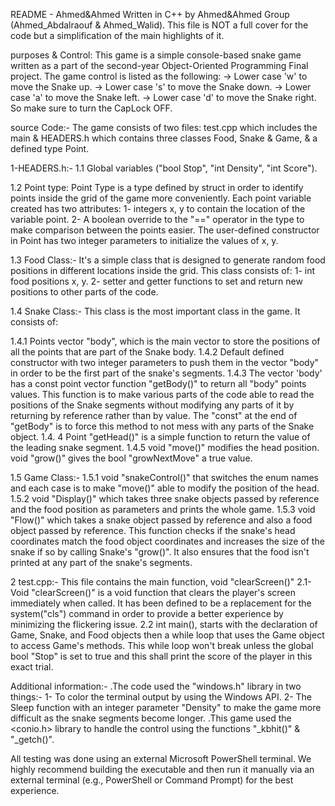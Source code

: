 README - Ahmed&Ahmed
Written in C++ by Ahmed&Ahmed Group (Ahmed_Abdalraouf & Ahmed_Walid).
This file is NOT a full cover for the code but a simplification of the main highlights of it.

purposes & Control:
This game is a simple console-based snake game written as a part of the second-year Object-Oriented Programming Final project.
The game control is listed as the following:
-> Lower case 'w' to move the Snake up.
-> Lower case 's' to move the Snake down.
-> Lower case 'a' to move the Snake left.
-> Lower case 'd' to move the Snake right.
So make sure to turn the CapLock OFF.

source Code:-
The game consists of two files: test.cpp which includes the main & HEADERS.h which contains three classes Food, Snake & Game, & a defined type Point.

1-HEADERS.h:-
1.1 Global variables ("bool Stop", "int Density", "int Score").

1.2 Point type:
Point Type is a type defined by struct in order to identify points inside the grid of the game more conveniently. Each point variable created has two attributes:
1- integers x, y to contain the location of the variable point.
2- A boolean override to the "==" operator in the type to make comparison between the points easier.
The user-defined constructor in Point has two integer parameters to initialize the values of x, y.

1.3 Food Class:-
It's a simple class that is designed to generate random food positions in different locations inside the grid. This class consists of:
1- int food positions x, y.
2- setter and getter functions to set and return new positions to other parts of the code.

1.4 Snake Class:-
This class is the most important class in the game. It consists of:

1.4.1 Points vector "body", which is the main vector to store the positions of all the points that are part of the Snake body.
1.4.2 Default defined constructor with two integer parameters to push them in the vector "body" in order to be the first part of the snake's segments.
1.4.3 The vector 'body' has a const point vector function "getBody()" to return all "body" points values. This function is to make various parts of the code able to read the positions of the Snake segments without modifying any parts of it by returning by reference rather than by value. The "const" at the end of "getBody" is to force this method to not mess with any parts of the Snake object.
1.4. 4 Point "getHead()" is a simple function to return the value of the leading snake segment.
1.4.5  void "move()" modifies the head position.
          void "grow()" gives the bool "growNextMove" a true value.

1.5 Game Class:-
1.5.1 void "snakeControl()" that switches the enum names and each case is to make "move()" able to modify the position of the head.
1.5.2 void "Display()" which takes three snake objects passed by reference and the food position as parameters and prints the whole game.
1.5.3 void "Flow()" which takes a snake object passed by reference and also a food object passed by reference.
 This function checks if the snake's head coordinates match the food object coordinates and increases the size of the snake if so by calling Snake's "grow()".
 It also ensures that the food isn't printed at any part of the snake's segments.

2 test.cpp:-
This file contains the main function, void "clearScreen()"
2.1- Void "clearScreen()" is a void function that clears the player's screen immediately when called. It has been defined to be a replacement for the system("cls") command in order to provide a better experience by minimizing the flickering issue.
2.2 int main(), starts with the declaration of Game, Snake, and Food objects then a while loop that uses the Game object to access Game's methods.
This while loop won't break unless the global bool "Stop" is set to true and this shall print the score of the player in this exact trial.

Additional information:-
.The code used the "windows.h" library in two things:-
1- To color the terminal output by using the Windows API.
2- The Sleep function with an integer parameter "Density" to make the game more difficult as the snake segments become longer.
.This game used the <conio.h> library to handle the control using the functions "_kbhit()" & "_getch()".

All testing was done using an external Microsoft PowerShell terminal.
We highly recommend building the executable and then run it manually via an external terminal (e.g., PowerShell or Command Prompt) for the best experience.
